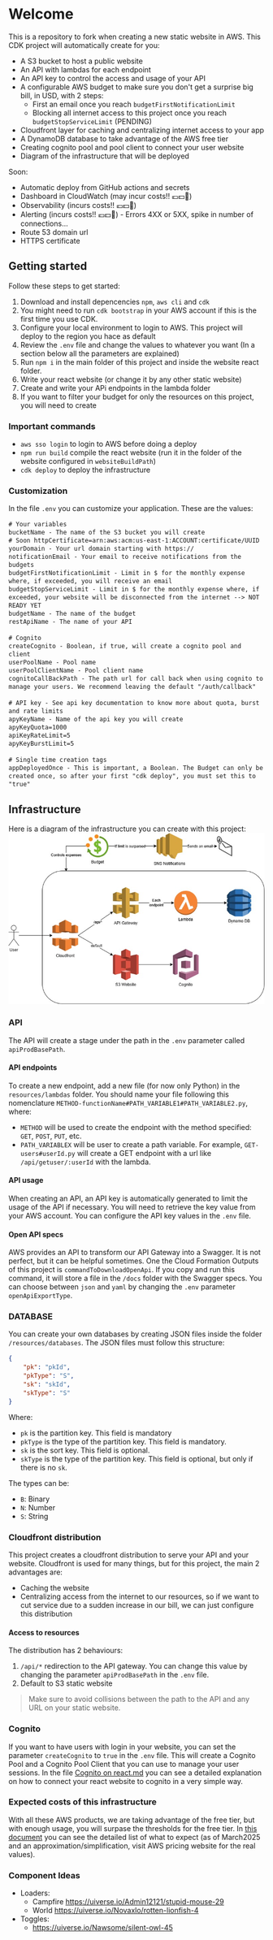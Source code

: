 # Welcome

This is a repository to fork when creating a new static website in AWS.
This CDK project will automatically create for you:

- A S3 bucket to host a public website
- An API with lambdas for each endpoint
- An API key to control the access and usage of your API
- A configurable AWS budget to make sure you don't get a surprise big bill, in USD, with 2 steps:
  - First an email once you reach `budgetFirstNotificationLimit`
  - Blocking all internet access to this project once you reach `budgetStopServiceLimit` (PENDING)
- Cloudfront layer for caching and centralizing internet access to your app
- A DynamoDB database to take advantage of the AWS free tier
- Creating cognito pool and pool client to connect your user website
- Diagram of the infrastructure that will be deployed

Soon:

- Automatic deploy from GitHub actions and secrets
- Dashboard in CloudWatch (may incur costs!! 💶💵🤑)
- Observability (incurs costs!! 💶💵🤑)
- Alerting (incurs costs!! 💶💵🤑) - Errors 4XX or 5XX, spike in number of connections...
- Route 53 domain url
- HTTPS certificate

## Getting started

Follow these steps to get started:

1. Download and install depencencies `npm`, `aws cli` and `cdk`
1. You might need to run `cdk bootstrap` in your AWS account if this is the first time you use CDK.
1. Configure your local environment to login to AWS. This project will deploy to the region you hace as default
1. Review the `.env` file and change the values to whatever you want (In a section below all the parameters are explained)
1. Run `npm i` in the main folder of this project and inside the website react folder.
1. Write your react website (or change it by any other static website)
1. Create and write your APi endpoints in the lambda folder
1. If you want to filter your budget for only the resources on this project, you will need to create

### Important commands

- `aws sso login` to login to AWS before doing a deploy
- `npm run build` compile the react website (run it in the folder of the website configured in `websiteBuildPath`)
- `cdk deploy` to deploy the infrastructure

### Customization

In the file `.env` you can customize your application. These are the values:

```properties
# Your variables
bucketName - The name of the S3 bucket you will create
# Soon httpCertificate=arn:aws:acm:us-east-1:ACCOUNT:certificate/UUID
yourDomain - Your url domain starting with https://
notificationEmail - Your email to receive notifications from the budgets
budgetFirstNotificationLimit - Limit in $ for the monthly expense where, if exceeded, you will receive an email
budgetStopServiceLimit - Limit in $ for the monthly expense where, if exceeded, your website will be disconnected from the internet --> NOT READY YET
budgetName - The name of the budget
restApiName - The name of your API

# Cognito
createCognito - Boolean, if true, will create a cognito pool and client
userPoolName - Pool name
userPoolClientName - Pool client name
cognitoCallBackPath - The path url for call back when using cognito to manage your users. We recommend leaving the default "/auth/callback"

# API key - See api key documentation to know more about quota, burst and rate limits
apyKeyName - Name of the api key you will create
apyKeyQuota=1000
apiKeyRateLimit=5
apyKeyBurstLimit=5

# Single time creation tags
appDeployedOnce - This is important, a Boolean. The Budget can only be created once, so after your first "cdk deploy", you must set this to "true"
```

## Infrastructure

Here is a diagram of the infrastructure you can create with this project:
![Infrastructure Diagram](/docs/cdk-template-infra.jpg)

### API

The API will create a stage under the path in the `.env` parameter called `apiProdBasePath`.

#### API endpoints

To create a new endpoint, add a new file (for now only Python) in the `resources/lambdas` folder.
You should name your file following this nomenclature `METHOD-functionName#PATH_VARIABLE1#PATH_VARIABLE2.py`, where:

- `METHOD` will be used to create the endpoint with the method specified: `GET`, `POST`, `PUT`, etc.
- `PATH_VARIABLEX` will be user to create a path variable.
  For example, `GET-users#userId.py` will create a GET endpoint with a url like `/api/getuser/:userId` with the lambda.

#### API usage

When creating an API, an API key is automatically generated to limit the usage of the API if necessary.
You will need to retrieve the key value from your AWS account.
You can configure the API key values in the `.env` file.

#### Open API specs

AWS provides an API to transform our API Gateway into a Swagger. It is not perfect, but it can be helpful sometimes.
One the Cloud Formation Outputs of this project is `commandToDownloadOpenApi`. If you copy and run this command, it will store a file in the `/docs` folder with the Swagger specs.
You can choose between `json` and `yaml` by changing the `.env` parameter `openApiExportType`.

### DATABASE

You can create your own databases by creating JSON files inside the folder `/resources/databases`.
The JSON files must follow this structure:

```JSON
{
    "pk": "pkId",
    "pkType": "S",
    "sk": "skId",
    "skType": "S"
}
```

Where:

- `pk` is the partition key. This field is mandatory
- `pkType` is the type of the partition key. This field is mandatory.
- `sk` is the sort key. This field is optional.
- `skType` is the type of the partition key. This field is optional, but only if there is no `sk`.

The types can be:

- `B`: Binary
- `N`: Number
- `S`: String

### Cloudfront distribution

This project creates a cloudfront distribution to serve your API and your website. Cloudfront is used for many things, but for this project, the main 2 advantages are:

- Caching the website
- Centralizing access from the internet to our resources, so if we want to cut service due to a sudden increase in our bill, we can just configure this distribution

#### Access to resources

The distribution has 2 behaviours:

1. `/api/*` redirection to the API gateway. You can change this value by changing the parameter `apiProdBasePath` in the `.env` file.
1. Default to S3 static website

> Make sure to avoid collisions between the path to the API and any URL on your static website.

### Cognito

If you want to have users with login in your website, you can set the parameter `createCognito` to `true` in the `.env` file. This will create a Cognito Pool and a Cognito Pool Client that you can use to manage your user sessions.
In the file [Cognito on react.md](/docs/Cognito%20on%20react.md) you can see a detailed explanation on how to connect your react website to cognito in a very simple way.

### Expected costs of this infrastructure

With all these AWS products, we are taking advantage of the free tier, but with enough usage, you will surpase the thresholds for the free tier.
In [this document](/docs/Free%20tier%20short%20explanation.md) you can see the detailed list of what to expect (as of March2025 and an approximation/simplification, visit AWS pricing website for the real values).

### Component Ideas

- Loaders:
  - Campfire https://uiverse.io/Admin12121/stupid-mouse-29
  - World https://uiverse.io/Novaxlo/rotten-lionfish-4
- Toggles:
  - https://uiverse.io/Nawsome/silent-owl-45
